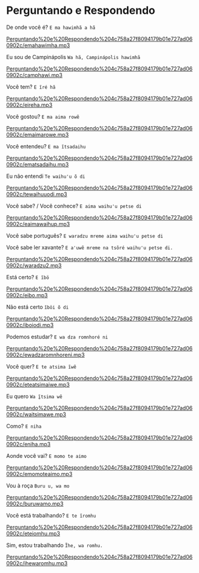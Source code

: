 # Perguntando e Respondendo

De onde você é? `E ma hawimhã a hã`

[Perguntando%20e%20Respondendo%204c758a27f8094179b01e727ad060902c/emahawimha.mp3](Perguntando%20e%20Respondendo%204c758a27f8094179b01e727ad060902c/emahawimha.mp3)

Eu sou de Campinápolis `Wa hã, Campinápolis hawimhã`

[Perguntando%20e%20Respondendo%204c758a27f8094179b01e727ad060902c/camphawi.mp3](Perguntando%20e%20Respondendo%204c758a27f8094179b01e727ad060902c/camphawi.mp3)

Você tem? `E ĩré hã`

[Perguntando%20e%20Respondendo%204c758a27f8094179b01e727ad060902c/eireha.mp3](Perguntando%20e%20Respondendo%204c758a27f8094179b01e727ad060902c/eireha.mp3)

Você gostou? `E ma aima rowẽ`

[Perguntando%20e%20Respondendo%204c758a27f8094179b01e727ad060902c/emaimarowe.mp3](Perguntando%20e%20Respondendo%204c758a27f8094179b01e727ad060902c/emaimarowe.mp3)

Você entendeu? `E ma ĩtsadaihu`

[Perguntando%20e%20Respondendo%204c758a27f8094179b01e727ad060902c/ematsadaihu.mp3](Perguntando%20e%20Respondendo%204c758a27f8094179b01e727ad060902c/ematsadaihu.mp3)

Eu não entendi `Te waihu'u õ di`

[Perguntando%20e%20Respondendo%204c758a27f8094179b01e727ad060902c/tewaihuuodi.mp3](Perguntando%20e%20Respondendo%204c758a27f8094179b01e727ad060902c/tewaihuuodi.mp3)

Você sabe? / Você conhece? `E aima waihu'u petse di`

[Perguntando%20e%20Respondendo%204c758a27f8094179b01e727ad060902c/eaimawaihup.mp3](Perguntando%20e%20Respondendo%204c758a27f8094179b01e727ad060902c/eaimawaihup.mp3)

Você sabe português? `E waradzu mreme aima waihu'u petse di`

Você sabe ler xavante? `E aꞌuwẽ mreme na tsõré waihuꞌu petse di.`

[Perguntando%20e%20Respondendo%204c758a27f8094179b01e727ad060902c/waradzu2.mp3](Perguntando%20e%20Respondendo%204c758a27f8094179b01e727ad060902c/waradzu2.mp3)

Está certo? `E ĩbö`

[Perguntando%20e%20Respondendo%204c758a27f8094179b01e727ad060902c/eibo.mp3](Perguntando%20e%20Respondendo%204c758a27f8094179b01e727ad060902c/eibo.mp3)

Não está certo `ĩböi õ di`

[Perguntando%20e%20Respondendo%204c758a27f8094179b01e727ad060902c/iboiodi.mp3](Perguntando%20e%20Respondendo%204c758a27f8094179b01e727ad060902c/iboiodi.mp3)

Podemos estudar? `E wa dza romnhoré ni`

[Perguntando%20e%20Respondendo%204c758a27f8094179b01e727ad060902c/ewadzaromnhoreni.mp3](Perguntando%20e%20Respondendo%204c758a27f8094179b01e727ad060902c/ewadzaromnhoreni.mp3)

Você quer? `E te atsima ĩwẽ`

[Perguntando%20e%20Respondendo%204c758a27f8094179b01e727ad060902c/eteatsimaiwe.mp3](Perguntando%20e%20Respondendo%204c758a27f8094179b01e727ad060902c/eteatsimaiwe.mp3)

Eu quero `Wa ĩ̱tsima wẽ`

[Perguntando%20e%20Respondendo%204c758a27f8094179b01e727ad060902c/waitsimawe.mp3](Perguntando%20e%20Respondendo%204c758a27f8094179b01e727ad060902c/waitsimawe.mp3)

Como? `E niha`

[Perguntando%20e%20Respondendo%204c758a27f8094179b01e727ad060902c/eniha.mp3](Perguntando%20e%20Respondendo%204c758a27f8094179b01e727ad060902c/eniha.mp3)

Aonde você vai? `E momo te aimo` 

[Perguntando%20e%20Respondendo%204c758a27f8094179b01e727ad060902c/emomoteaimo.mp3](Perguntando%20e%20Respondendo%204c758a27f8094179b01e727ad060902c/emomoteaimo.mp3)

Vou à roça `Buru u, wa mo` 

[Perguntando%20e%20Respondendo%204c758a27f8094179b01e727ad060902c/buruwamo.mp3](Perguntando%20e%20Respondendo%204c758a27f8094179b01e727ad060902c/buruwamo.mp3)

Você está trabalhando? `E te ĩromhu`

[Perguntando%20e%20Respondendo%204c758a27f8094179b01e727ad060902c/eteiomhu.mp3](Perguntando%20e%20Respondendo%204c758a27f8094179b01e727ad060902c/eteiomhu.mp3)

Sim, estou trabalhando `Ĩhe, wa romhu.`

[Perguntando%20e%20Respondendo%204c758a27f8094179b01e727ad060902c/ihewaromhu.mp3](Perguntando%20e%20Respondendo%204c758a27f8094179b01e727ad060902c/ihewaromhu.mp3)